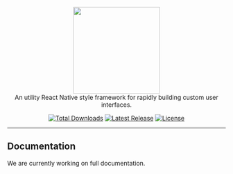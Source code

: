 <p align="center">
    <a href="https://github.com/OsmiCSX/osmicsx" target="_blank"><img width="200" src="https://avatars1.githubusercontent.com/u/62636998?s=200&v=4"></a><br>
    An utility React Native style framework for rapidly building custom user interfaces.
</p>

<p align="center">
    <a href="https://www.npmjs.com/package/osmicsx"><img src="https://img.shields.io/npm/dt/osmicsx.svg" alt="Total Downloads"></a>
    <a href="https://github.com/OsmiCSX/osmicsx/releases"><img src="https://img.shields.io/npm/v/osmicsx.svg" alt="Latest Release"></a>
    <a href="https://github.com/OsmiCSX/osmicsx/blob/master/LICENSE"><img src="https://img.shields.io/npm/l/osmicsx.svg" alt="License"></a>
</p>

------

## Documentation

We are currently working on full documentation.
